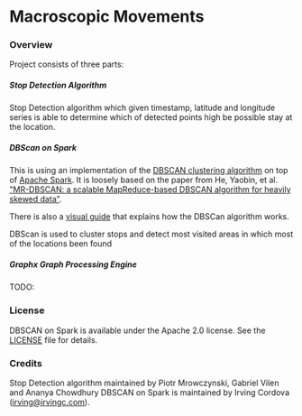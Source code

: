 # Macroscopic Movements

### Overview

Project consists of three parts:

##### Stop Detection Algorithm

Stop Detection algorithm which given timestamp, latitude and longitude series is able
to determine which of detected points high be possible stay at the location.

##### DBScan on Spark

This is using an implementation of the [DBSCAN clustering algorithm](http://en.wikipedia.org/wiki/DBSCAN) 
on top of [Apache Spark](http://spark.apache.org/). It is loosely based on the paper from He, Yaobin, et al.
["MR-DBSCAN: a scalable MapReduce-based DBSCAN algorithm for heavily skewed data"](http://www.researchgate.net/profile/Yaobin_He/publication/260523383_MR-DBSCAN_a_scalable_MapReduce-based_DBSCAN_algorithm_for_heavily_skewed_data/links/0046353a1763ee2bdf000000.pdf). 

There is also a [visual guide](http://www.irvingc.com/visualizing-dbscan) that explains how the DBSCan algorithm works.

DBScan is used to cluster stops and detect most visited areas in which most of the locations been found

##### Graphx Graph Processing Engine

TODO: 

### License

DBSCAN on Spark is available under the Apache 2.0 license. 
See the [LICENSE](LICENSE) file for details.


### Credits

Stop Detection algorithm maintained by Piotr Mrowczynski, Gabriel Vilen and Ananya Chowdhury 
DBSCAN on Spark is maintained by Irving Cordova (irving@irvingc.com).





